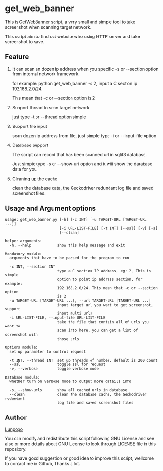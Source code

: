 # get_web_banner
This is GetWebBanner script, a very small and simple tool to take screenshot when scanning target network.

This script aim to find out website who using HTTP server and take screenshot to save.

## Feature
1. It can scan an dozen ip address when you specific -s or --section option from internal network framework.

	for example: python get_web_banner -c 2, input a C section ip 192.168.2.0/24. 
	
	This mean that -c or --section option is 2

2. Support thread to scan target network.
	
	just type -t or --thread option simple

3. Support file input

	scan dozen ip address from file, just simple type -i or --input-file option

4. Database support

	The script can record that has been scanned url in sqlit3 database.

	Just simple type -s or --show-url option and it will show the database data for  you.

5. Cleaning up the cache

	clean the database data, the Geckodriver redundant log file and saved screenshot files.

## Usage and Argument options
```
usage: get_web_banner.py [-h] [-c INT] [-u TARGET-URL [TARGET-URL ...]]
                         [-i URL-LIST-FILE] [-t INT] [--ssl] [-v] [-s]
                         [--clean]

helper arguments:
  -h, --help            show this help message and exit

Mandatory module:
  arguments that have to be passed for the program to run

  -c INT, --section INT
                        type a C section IP address, eg: 2, This is simple
                        option to point ip address section, for example:
                        192.168.2.0/24. This mean that -c or --section option
                        is 2
  -u TARGET-URL [TARGET-URL ...], --url TARGET-URL [TARGET-URL ...]
                        input target url you want to get screenshot, support
                        input multi urls
  -i URL-LIST-FILE, --input-file URL-LIST-FILE
                        take the file that contain all of urls you want to
                        scan into here, you can get a list of screenshot with
                        those urls

Options module:
  set up parameter to control request

  -t INT, --thread INT  set up threads of number, default is 200 count
  --ssl                 toggle ssl for request
  -v, --verbose         toggle verbose mode

Database module:
  whether turn on verbose mode to output more details info

  -s, --show-urls       show all cached urls in database
  --clean               clean the database cache, the Geckodriver redundant
                        log file and saved screenshot files
```

## Author
[Lunpopo](https://github.com/Lunpopo/get_web_banner)

You can modify and redistribute this script following GNU License and see alse or more details about GNU License to look through LICENSE file in this repository.

If you have good suggestion or good idea to improve this script, wellcome to contact me in Github, Thanks a lot.
